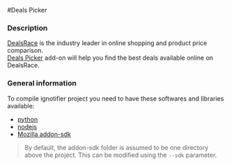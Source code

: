 #Deals Picker
<h3>Description</h3>
<p><a href="http://www.dealsrace.com/">DealsRace</a> is the industry leader in online shopping and product price comparison. <br/>
<a href="http://www.dealsrace.com/dr/deals-picker-addon-support/">Deals Picker</a> add-on will help you find the best deals available online on DealsRace.</p>

<h3>General information</h3>
<p>To compile ignotifier project you need to have these softwares and libraries available:</p>
<ul>
<li><a href="http://www.python.org/getit/">python</a></li>
<li><a href="http://nodejs.org/">nodejs</a></li>
<li><a href="https://addons.mozilla.org/en-US/developers/builder">Mozilla addon-sdk</a></li>
</ul>
<blockquote>
<p>By default, the addon-sdk folder is assumed to be one directory above the project. This can be modified using the <code>--sdk</code> parameter.</p>
</blockquote>
